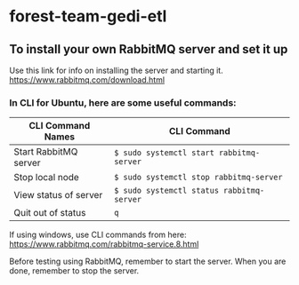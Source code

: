 # forest-team-gedi-etl

## To install your own RabbitMQ server and set it up
Use this link for info on installing the server and starting it. https://www.rabbitmq.com/download.html

### In CLI for Ubuntu, here are some useful commands:
| CLI Command Names     | CLI Command                               |
| --------------------- | ----------------------------------------- |
| Start RabbitMQ server | `$ sudo systemctl start rabbitmq-server`  |
| Stop local node       | `$ sudo systemctl stop rabbitmq-server`   |
| View status of server | `$ sudo systemctl status rabbitmq-server` |
| Quit out of status    | `q`                                       |

If using windows, use CLI commands from here: https://www.rabbitmq.com/rabbitmq-service.8.html

Before testing using RabbitMQ, remember to start the server. When you are done, remember to stop the server.
